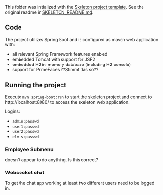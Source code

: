 This folder was initialized with the [Skeleton project template](https://git.uibk.ac.at/informatik/qe/skeleton).
See the original readme in [SKELETON_README.md](SKELETON_README.md).

## Code
The project utilizes Spring Boot and is configured as maven web application with:
- all relevant Spring Framework features enabled
- embedded Tomcat with support for JSF2
- embedded H2 in-memory database (including H2 console)
- support for PrimeFaces
  ??Stimmt das so??
  


## Running the project
 Execute  `mvn spring-boot:run` to start the skeleton project
 and connect to http://localhost:8080/ to access the skeleton
 web application. 
 
Logins: 
  - `admin:passwd`
  - `user1:passwd`
  - `user2:passwd`
  - `elvis:passwd`
  
### Employee Submenu

doesn't appear to do anything. Is this correct?

### Websocket chat

To get the chat app working at least two different users need to be logged in.
